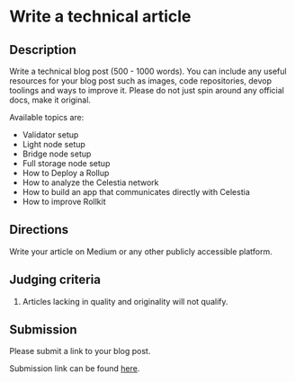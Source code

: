 # Write a technical article

## Description

Write a technical blog post (500 - 1000 words). You can include any useful
resources for your blog post such as images, code repositories, devop
toolings and ways to improve it. Please do not just spin around any
official docs, make it original.

Available topics are:

- Validator setup
- Light node setup
- Bridge node setup
- Full storage node setup
- How to Deploy a Rollup
- How to analyze the Celestia network
- How to build an app that communicates directly with Celestia
- How to improve Rollkit

## Directions

Write your article on Medium or any other publicly accessible platform.

## Judging criteria

1. Articles lacking in quality and originality will not qualify.

## Submission

Please submit a link to your blog post.

Submission link can be found [here](https://celestia.knack.com/theblockspacerace#testnet-portal).
